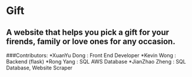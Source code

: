 # Gift

## A website that helps you pick a gift for your firends, family or love ones for any occasion.

###Contributors:
*XuanYu Dong : Front End Developer
*Kevin Wong : Backend (flask)
*Rong Yang : SQL AWS Database
*JianZhao Zheng : SQL Database, Website Scraper

